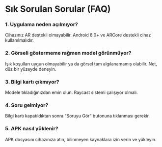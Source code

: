 # Sık Sorulan Sorular (FAQ)

### 1. Uygulama neden açılmıyor?
Cihazınız AR destekli olmayabilir. Android 8.0+ ve ARCore destekli cihaz kullanılmalıdır.

### 2. Görseli göstermeme rağmen model görünmüyor?
Işık koşulları uygun olmayabilir ya da görsel tam algılanamamış olabilir. Net, düz bir yüzeyde deneyin.

### 3. Bilgi kartı çıkmıyor?
Modele tıkladığınızdan emin olun. Raycast sistemi çalışıyor olmalı.

### 4. Soru gelmiyor?
Bilgi kartı kapatıldıktan sonra “Soruyu Gör” butonuna tıklanması gerekir.

### 5. APK nasıl yüklenir?
APK dosyasını cihazınıza atın, bilinmeyen kaynaklara izin verin ve yükleyin.